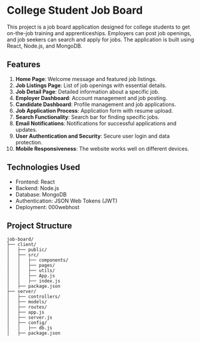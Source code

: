 # College Student Job Board

This project is a job board application designed for college students to get on-the-job training and apprenticeships. Employers can post job openings, and job seekers can search and apply for jobs. The application is built using React, Node.js, and MongoDB.

## Features

1. **Home Page**: Welcome message and featured job listings.
2. **Job Listings Page**: List of job openings with essential details.
3. **Job Detail Page**: Detailed information about a specific job.
4. **Employer Dashboard**: Account management and job posting.
5. **Candidate Dashboard**: Profile management and job applications.
6. **Job Application Process**: Application form with resume upload.
7. **Search Functionality**: Search bar for finding specific jobs.
8. **Email Notifications**: Notifications for successful applications and updates.
9. **User Authentication and Security**: Secure user login and data protection.
10. **Mobile Responsiveness**: The website works well on different devices.

## Technologies Used

- Frontend: React
- Backend: Node.js
- Database: MongoDB
- Authentication: JSON Web Tokens (JWT)
- Deployment: 000webhost

## Project Structure

```plaintext
job-board/
├── client/
│   ├── public/
│   ├── src/
│   │   ├── components/
│   │   ├── pages/
│   │   ├── utils/
│   │   ├── App.js
│   │   ├── index.js
│   ├── package.json
├── server/
│   ├── controllers/
│   ├── models/
│   ├── routes/
│   ├── app.js
│   ├── server.js
│   ├── config/
│   │   ├── db.js
│   ├── package.json

